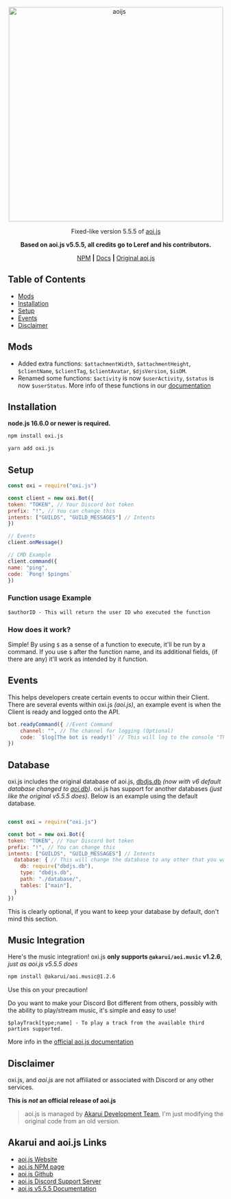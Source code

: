 <p align="center">
  <a href="https://aoi.js.org">
    <img width="500" src="https://media.discordapp.net/attachments/1026680546513928265/1128393072401723463/142_sin_titulo_20230710212509.png?width=1025&height=351" alt="aoijs">
  </a>
</p>

<div align="center">

Fixed-like version 5.5.5 of [aoi.js](https://www.npmjs.com/package/aoi.js)

**Based on aoi.js v5.5.5, all credits go to Leref and his contributors.**

[NPM](http://npmjs.org/package/oxi.js) **|** [Docs](https://oxtag4.gitbook.io/oxi.js-docs) **|** [Original aoi.js](https://npmjs.com/package/aoi.js)
    
</div>

## Table of Contents
- [Mods](#mods) 
- [Installation](#installation)
- [Setup](#setup)
- [Events](#events)
- [Disclaimer](#disclaimer)

## Mods

- Added extra functions: `$attachmentWidth`, `$attachmentHeight`, `$clientName`, `$clientTag`, `$clientAvatar`, `$djsVersion`, `$isDM`.
- Renamed some functions:
`$activity` is now `$userActivity`, `$status` is now `$userStatus`. More info of these functions in our [documentation](https://oxtag4.gitbook.io/oxi.js-docs)

## Installation

**node.js 16.6.0 or newer is required.**  


```bash
npm install oxi.js
```

```bash
yarn add oxi.js
```

## Setup

```javascript
const oxi = require("oxi.js")

const client = new oxi.Bot({
token: "TOKEN", // Your Discord bot token
prefix: "!", // You can change this
intents: ["GUILDS", "GUILD_MESSAGES"] // Intents
})

// Events
client.onMessage()

// CMD Example
client.command({
name: "ping",
code: `Pong! $pingms`
})
```

### Function usage Example

```
$authorID - This will return the user ID who executed the function
```

### How does it work?

Simple! By using `$` as a sense of a function to execute, it'll be run by a command.
If you use `$` after the function name, and its additional fields, (if there are any) it'll work as intended by it function.

## Events

This helps developers create certain events to occur within their Client. There are several events within oxi.js _(aoi.js)_, an example event is when the Client is ready and logged onto the API.

```javascript
bot.readyCommand({ //Event Command
    channel: "", // The channel for logging (Optional)
    code: `$log[The bot is ready!]` // This will log to the console "The bot is ready!"
})
```

## Database

oxi.js includes the original database of aoi.js, [dbdjs.db](https://npmjs.com/package/dbdjs.db) _(now with v6 default database changed to [aoi.db](https://npmjs.com/package/aoi.db))_. oxi.js has support for another databases _(just like the original v5.5.5 does)_. Below is an example using the default database.

```javascript

const oxi = require("oxi.js")

const bot = new oxi.Bot({
token: "TOKEN", // Your Discord bot token
prefix: "!", // You can change this
intents: ["GUILDS", "GUILD_MESSAGES"] // Intents
  database: { // This will change the database to any other that you want, not required!
    db: require("dbdjs.db"),
    type: "dbdjs.db",
    path: "./database/",
    tables: ["main"],
  }
})
```
This is clearly optional, if you want to keep your database by default, don't mind this section.

## Music Integration

Here's the music integration! oxi.js **only supports `@akarui/aoi.music` v1.2.6**, _just as aoi.js v5.5.5 does_
```bash
npm install @akarui/aoi.music@1.2.6
```
Use this on your precaution!

Do you want to make your Discord Bot different from others, possibly with the ability to play/stream music, it's simple and easy to use!

```
$playTrack[type;name] - To play a track from the available third parties supported. 
```
More info in the [official aoi.js documentation](https://aoi.js.org/5.5.5/docs/)


## Disclaimer
    
oxi.js, and _aoi.js_ are not affiliated or associated with Discord or any other services.

**This is _not_ an official release of aoi.js**

> aoi.js is managed by [Akarui Development Team](https://discord.gg/HMUfMXDQsV), I'm just modifying the original code from an old version.   
    
## Akarui and aoi.js Links
- [aoi.js Website](https://aoi.js.org)
- [aoi.js NPM page](https://www.npmjs.com/package/aoi.js)
- [aoi.js Github](https://github.com/AkaruiDevelopment/aoi.js)
- [aoi.js Discord Support Server](https://discord.gg/HMUfMXDQsV)
- [aoi.js v5.5.5 Documentation](https://aoi.js.org/5.5.5/docs/)
